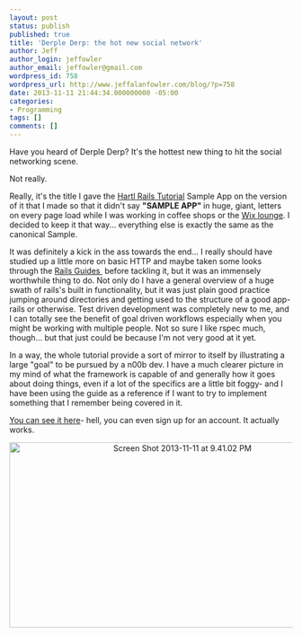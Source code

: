 ```yaml
---
layout: post
status: publish
published: true
title: 'Derple Derp: the hot new social network'
author: Jeff
author_login: jeffowler
author_email: jeffowler@gmail.com
wordpress_id: 758
wordpress_url: http://www.jeffalanfowler.com/blog/?p=758
date: 2013-11-11 21:44:34.000000000 -05:00
categories:
- Programming
tags: []
comments: []
---
```

Have you heard of Derple Derp? It's the hottest new thing to hit the social networking scene.

Not really.

Really, it's the title I gave the <a href="http://ruby.railstutorial.org/" target="_blank">Hartl Rails Tutorial</a> Sample App on the version of it that I made so that it didn't say <strong>"SAMPLE APP" </strong>in huge, giant, letters on every page load while I was working in coffee shops or the <a href="http://www.wixlounge.com/" target="_blank">Wix lounge</a>. I decided to keep it that way... everything else is exactly the same as the canonical Sample.

It was definitely a kick in the ass towards the end... I really should have studied up a little more on basic HTTP and maybe taken some looks through the <a href="http://guides.rubyonrails.org/" target="_blank">Rails Guides </a> before tackling it, but it was an immensely worthwhile thing to do. Not only do I have a general overview of a huge swath of rails's built in functionality, but it was just plain good practice jumping around directories and getting used to the structure of a good app- rails or otherwise. Test driven development was completely new to me, and I can totally see the benefit of goal driven workflows especially when you might be working with multiple people. Not so sure I like rspec much, though... but that just could be because I'm not very good at it yet.

In a way, the whole tutorial provide a sort of mirror to itself by illustrating a large "goal" to be pursued by a n00b dev. I have a much clearer picture in my mind of what the framework is capable of and generally how it goes about doing things, even if a lot of the specifics are a little bit foggy- and I have been using the guide as a reference if I want to try to implement something that I remember being covered in it.

<a href="https://derplederp.herokuapp.com/" target="_blank">You can see it here</a>- hell, you can even sign up for an account. It actually works.
<p style="text-align: center;"><a href="http://www.jeffalanfowler.com/blog/wp-content/uploads/2013/11/Screen-Shot-2013-11-11-at-9.41.02-PM.png"><img class="wp-image-761 aligncenter" alt="Screen Shot 2013-11-11 at 9.41.02 PM" src="http://www.jeffalanfowler.com/blog/wp-content/uploads/2013/11/Screen-Shot-2013-11-11-at-9.41.02-PM.png" width="600" height="330" /></a></p>
&nbsp;

&nbsp;

&nbsp;
